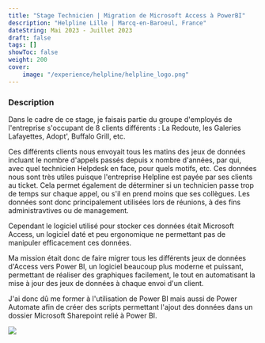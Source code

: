 ```yaml
---
title: "Stage Technicien | Migration de Microsoft Access à PowerBI"
description: "Helpline Lille | Marcq-en-Baroeul, France"
dateString: Mai 2023 - Juillet 2023
draft: false
tags: []
showToc: false
weight: 200
cover:
    image: "/experience/helpline/helpline_logo.png"
--- 
```


### Description

Dans le cadre de ce stage, je faisais partie du groupe d'employés de l'entreprise s'occupant de 8 clients différents : La Redoute, les Galeries Lafayettes, Adopt', Buffalo Grill, etc.

Ces différents clients nous envoyait tous les matins des jeux de données incluant le nombre d'appels passés depuis x nombre d'années, par qui, avec quel technicien Helpdesk en face, pour quels motifs, etc. Ces données nous sont très utiles puisque l'entreprise Helpline est payée par ses clients au ticket. Cela permet également de déterminer si un technicien passe trop de temps sur chaque appel, ou s'il en prend moins que ses collègues. Les données sont donc principalement utilisées lors de réunions, à des fins administravtives ou de management.

Cependant le logiciel utilisé pour stocker ces données était Microsoft Access, un logiciel daté et peu ergonomique ne permettant pas de manipuler efficacement ces données.

Ma mission était donc de faire migrer tous les différents jeux de données d'Access vers Power BI, un logiciel beaucoup plus moderne et puissant, permettant de réaliser des graphiques facilement, le tout en automatisant la mise à jour des jeux de données à chaque envoi d'un client.

J'ai donc dû me former à l'utilisation de Power BI mais aussi de Power Automate afin de créer des scripts permettant l'ajout des données dans un dossier Microsoft Sharepoint relié à Power BI.

![](/experience/helpline/helpline_logo.png#center)